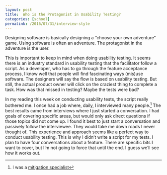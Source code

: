 ```yaml
---
layout: post
title:  Who is the Protagonist in Usability Testing?
categories: [school]
permalink: /2016/07/31/interview-style
---
```


Designing software is basically designing a “choose your own adventure” game. Using software is often an adventure. The protagonist in the adventure is the user.

This is important to keep in mind when doing usability testing. It seems there is an industry standard in usability testing that the facilitator follow a script. As a developer, who has to go through the feature acceptance process, I know well that people will find fascinating ways (mis)use software. The designers will say the flow is based on usability testing. But still, the actual product owner will click on the craziest thing to complete a task. How was that missed in testing? Maybe the tests were bad?

In my reading this week on conducting usability tests, the script really bothered me. I once had a job where, daily, I interviewed many people.[^mit] The best results came from interviews where I just started a conversation. I had goals of covering specific areas, but would only ask direct questions if those topics did not come up. I found it best to just start a conversation and passively follow the interviewee. They would take me down roads I never thought of. This experience and approach seems like a perfect way to conduct usability testing. This is why I didn’t write a script for my tests. I plan to have four conversations about a feature. There are specific bits I want to cover, but I’m not going to force that until the end. I guess we’ll see how it works out.

[^mit]: I was a [mitigation specialist](http://www.tonymosslaw.com/criminal-defense/mitigation-consulting/what-does-a-mitigation-specialist-do/)